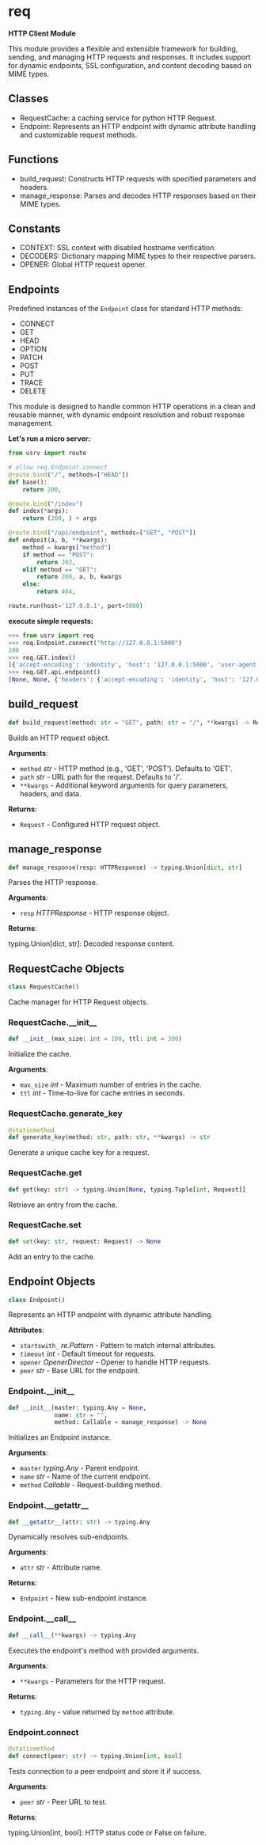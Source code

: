 <a id="usrv.req"></a>

# req

__HTTP Client Module__


This module provides a flexible and extensible framework for building, sending,
and managing HTTP requests and responses. It includes support for dynamic
endpoints, SSL configuration, and content decoding based on MIME types.

## Classes
  - RequestCache: a caching service for python HTTP Request.
  - Endpoint: Represents an HTTP endpoint with dynamic attribute handling and
    customizable request methods.

## Functions
  - build_request: Constructs HTTP requests with specified parameters and
    headers.
  - manage_response: Parses and decodes HTTP responses based on their MIME
    types.

## Constants
  - CONTEXT: SSL context with disabled hostname verification.
  - DECODERS: Dictionary mapping MIME types to their respective parsers.
  - OPENER: Global HTTP request opener.

## Endpoints
Predefined instances of the `Endpoint` class for standard HTTP methods:
  - CONNECT
  - GET
  - HEAD
  - OPTION
  - PATCH
  - POST
  - PUT
  - TRACE
  - DELETE

This module is designed to handle common HTTP operations in a clean and
reusable manner, with dynamic endpoint resolution and robust response
management.

**Let's run a micro server:**

```python
from usrv import route

# allow req.Endpoint.connect
@route.bind("/", methods=["HEAD"])
def base():
    return 200,

@route.bind("/index")
def index(*args):
    return (200, ) + args

@route.bind("/api/endpoint", methods=["GET", "POST"])
def endpoit(a, b, **kwargs):
    method = kwargs["method"]
    if method == "POST":
        return 202,
    elif method == "GET":
        return 200, a, b, kwargs
    else:
        return 404,

route.run(host='127.0.0.1', port=5000)
```

**execute simple requests:**

```python
>>> from usrv import req
>>> req.Endpoint.connect("http://127.0.0.1:5000")
200
>>> req.GET.index()
[{'accept-encoding': 'identity', 'host': '127.0.0.1:5000', 'user-agent': 'Python/usrv', 'content-type': 'application/json', 'connection': 'close'}, None]
>>> req.GET.api.endpoint()
[None, None, {'headers': {'accept-encoding': 'identity', 'host': '127.0.0.1:5000', 'user-agent': 'Python/usrv', 'content-type': 'application/json', 'connection': 'close'}, 'data': None}]
```

<a id="usrv.req.build_request"></a>

## build\_request

```python
def build_request(method: str = "GET", path: str = "/", **kwargs) -> Request
```

Builds an HTTP request object.

**Arguments**:

- `method` _str_ - HTTP method (e.g., 'GET', 'POST'). Defaults to 'GET'.
- `path` _str_ - URL path for the request. Defaults to '/'.
- `**kwargs` - Additional keyword arguments for query parameters, headers,
  and data.
  

**Returns**:

- `Request` - Configured HTTP request object.

<a id="usrv.req.manage_response"></a>

## manage\_response

```python
def manage_response(resp: HTTPResponse) -> typing.Union[dict, str]
```

Parses the HTTP response.

**Arguments**:

- `resp` _HTTPResponse_ - HTTP response object.
  

**Returns**:

  typing.Union[dict, str]: Decoded response content.

<a id="usrv.req.RequestCache"></a>

## RequestCache Objects

```python
class RequestCache()
```

Cache manager for HTTP Request objects.

<a id="usrv.req.RequestCache.__init__"></a>

### RequestCache.\_\_init\_\_

```python
def __init__(max_size: int = 100, ttl: int = 300)
```

Initialize the cache.

**Arguments**:

- `max_size` _int_ - Maximum number of entries in the cache.
- `ttl` _int_ - Time-to-live for cache entries in seconds.

<a id="usrv.req.RequestCache.generate_key"></a>

### RequestCache.generate\_key

```python
@staticmethod
def generate_key(method: str, path: str, **kwargs) -> str
```

Generate a unique cache key for a request.

<a id="usrv.req.RequestCache.get"></a>

### RequestCache.get

```python
def get(key: str) -> typing.Union[None, typing.Tuple[int, Request]]
```

Retrieve an entry from the cache.

<a id="usrv.req.RequestCache.set"></a>

### RequestCache.set

```python
def set(key: str, request: Request) -> None
```

Add an entry to the cache.

<a id="usrv.req.Endpoint"></a>

## Endpoint Objects

```python
class Endpoint()
```

Represents an HTTP endpoint with dynamic attribute handling.

**Attributes**:

- `startswith_` _re.Pattern_ - Pattern to match internal attributes.
- `timeout` _int_ - Default timeout for requests.
- `opener` _OpenerDirector_ - Opener to handle HTTP requests.
- `peer` _str_ - Base URL for the endpoint.

<a id="usrv.req.Endpoint.__init__"></a>

### Endpoint.\_\_init\_\_

```python
def __init__(master: typing.Any = None,
             name: str = "",
             method: Callable = manage_response) -> None
```

Initializes an Endpoint instance.

**Arguments**:

- `master` _typing.Any_ - Parent endpoint.
- `name` _str_ - Name of the current endpoint.
- `method` _Callable_ - Request-building method.

<a id="usrv.req.Endpoint.__getattr__"></a>

### Endpoint.\_\_getattr\_\_

```python
def __getattr__(attr: str) -> typing.Any
```

Dynamically resolves sub-endpoints.

**Arguments**:

- `attr` _str_ - Attribute name.
  

**Returns**:

- `Endpoint` - New sub-endpoint instance.

<a id="usrv.req.Endpoint.__call__"></a>

### Endpoint.\_\_call\_\_

```python
def __call__(**kwargs) -> typing.Any
```

Executes the endpoint's method with provided arguments.

**Arguments**:

- `**kwargs` - Parameters for the HTTP request.
  

**Returns**:

- `typing.Any` - value returned by `method` attribute.

<a id="usrv.req.Endpoint.connect"></a>

### Endpoint.connect

```python
@staticmethod
def connect(peer: str) -> typing.Union[int, bool]
```

Tests connection to a peer endpoint and store it if success.

**Arguments**:

- `peer` _str_ - Peer URL to test.
  

**Returns**:

  typing.Union[int, bool]: HTTP status code or False on failure.

